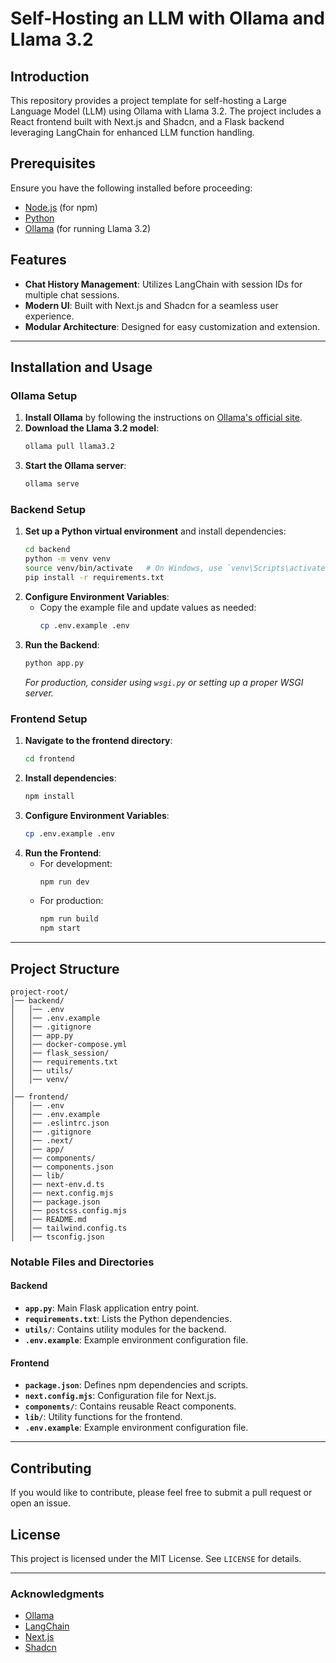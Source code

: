 # Self-Hosting an LLM with Ollama and Llama 3.2

## Introduction

This repository provides a project template for self-hosting a Large Language Model (LLM) using Ollama with Llama 3.2. The project includes a React frontend built with Next.js and Shadcn, and a Flask backend leveraging LangChain for enhanced LLM function handling.

## Prerequisites

Ensure you have the following installed before proceeding:

- [Node.js](https://nodejs.org/) (for npm)
- [Python](https://www.python.org/)
- [Ollama](https://ollama.com/) (for running Llama 3.2)

## Features

- **Chat History Management**: Utilizes LangChain with session IDs for multiple chat sessions.
- **Modern UI**: Built with Next.js and Shadcn for a seamless user experience.
- **Modular Architecture**: Designed for easy customization and extension.

---

## Installation and Usage

### Ollama Setup

1. **Install Ollama** by following the instructions on [Ollama's official site](https://ollama.com/).
2. **Download the Llama 3.2 model**:
    ```sh
    ollama pull llama3.2
    ```
3. **Start the Ollama server**:
    ```sh
    ollama serve
    ```

### Backend Setup

1. **Set up a Python virtual environment** and install dependencies:
    ```sh
    cd backend
    python -m venv venv
    source venv/bin/activate   # On Windows, use `venv\Scripts\activate`
    pip install -r requirements.txt
    ```
2. **Configure Environment Variables**:
   - Copy the example file and update values as needed:
     ```sh
     cp .env.example .env
     ```
3. **Run the Backend**:
    ```sh
    python app.py
    ```
    _For production, consider using `wsgi.py` or setting up a proper WSGI server._

### Frontend Setup

1. **Navigate to the frontend directory**:
    ```sh
    cd frontend
    ```
2. **Install dependencies**:
    ```sh
    npm install
    ```
3. **Configure Environment Variables**:
    ```sh
    cp .env.example .env
    ```
4. **Run the Frontend**:
    - For development:
      ```sh
      npm run dev
      ```
    - For production:
      ```sh
      npm run build
      npm start
      ```

---

## Project Structure

```
project-root/
│── backend/
│   │── .env
│   │── .env.example
│   │── .gitignore
│   │── app.py
│   │── docker-compose.yml
│   │── flask_session/
│   │── requirements.txt
│   │── utils/
│   │── venv/
│
│── frontend/
│   │── .env
│   │── .env.example
│   │── .eslintrc.json
│   │── .gitignore
│   │── .next/
│   │── app/
│   │── components/
│   │── components.json
│   │── lib/
│   │── next-env.d.ts
│   │── next.config.mjs
│   │── package.json
│   │── postcss.config.mjs
│   │── README.md
│   │── tailwind.config.ts
│   │── tsconfig.json
```

### Notable Files and Directories

#### Backend

- **`app.py`**: Main Flask application entry point.
- **`requirements.txt`**: Lists the Python dependencies.
- **`utils/`**: Contains utility modules for the backend.
- **`.env.example`**: Example environment configuration file.

#### Frontend

- **`package.json`**: Defines npm dependencies and scripts.
- **`next.config.mjs`**: Configuration file for Next.js.
- **`components/`**: Contains reusable React components.
- **`lib/`**: Utility functions for the frontend.
- **`.env.example`**: Example environment configuration file.

---

## Contributing

If you would like to contribute, please feel free to submit a pull request or open an issue.

## License

This project is licensed under the MIT License. See `LICENSE` for details.

---

### Acknowledgments

- [Ollama](https://ollama.ai/)
- [LangChain](https://python.langchain.com/)
- [Next.js](https://nextjs.org/)
- [Shadcn](https://shadcn.dev/)

